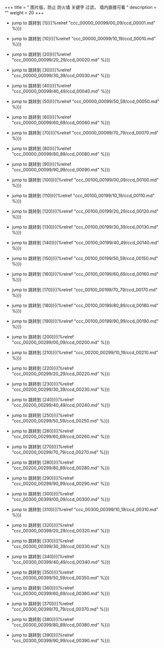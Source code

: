+++
title = " 图片版，防止 防火墙 关键字 过滤， 墙内直接可看 "
description = ""
weight = 20
+++

* jump to 跳转到 [1]({{%relref "ccc_00000_00099/00_09/ccd_00001.md" %}})

* jump to 跳转到 [10]({{%relref "ccc_00000_00099/10_19/ccd_00010.md" %}})

* jump to 跳转到 [20]({{%relref "ccc_00000_00099/20_29/ccd_00020.md" %}})

* jump to 跳转到 [30]({{%relref "ccc_00000_00099/30_39/ccd_00030.md" %}})

* jump to 跳转到 [40]({{%relref "ccc_00000_00099/40_49/ccd_00040.md" %}})

* jump to 跳转到 [50]({{%relref "ccc_00000_00099/50_59/ccd_00050.md" %}})

* jump to 跳转到 [60]({{%relref "ccc_00000_00099/60_69/ccd_00060.md" %}})

* jump to 跳转到 [70]({{%relref "ccc_00000_00099/70_79/ccd_00070.md" %}})

* jump to 跳转到 [80]({{%relref "ccc_00000_00099/80_89/ccd_00080.md" %}})

* jump to 跳转到 [90]({{%relref "ccc_00000_00099/90_99/ccd_00090.md" %}})

* jump to 跳转到 [100]({{%relref "ccc_00100_00199/00_09/ccd_00100.md" %}})

* jump to 跳转到 [110]({{%relref "ccc_00100_00199/10_19/ccd_00110.md" %}})

* jump to 跳转到 [120]({{%relref "ccc_00100_00199/20_29/ccd_00120.md" %}})

* jump to 跳转到 [130]({{%relref "ccc_00100_00199/30_39/ccd_00130.md" %}})

* jump to 跳转到 [140]({{%relref "ccc_00100_00199/40_49/ccd_00140.md" %}})

* jump to 跳转到 [150]({{%relref "ccc_00100_00199/50_59/ccd_00150.md" %}})

* jump to 跳转到 [160]({{%relref "ccc_00100_00199/60_69/ccd_00160.md" %}})

* jump to 跳转到 [170]({{%relref "ccc_00100_00199/70_79/ccd_00170.md" %}})

* jump to 跳转到 [180]({{%relref "ccc_00100_00199/80_89/ccd_00180.md" %}})

* jump to 跳转到 [190]({{%relref "ccc_00100_00199/90_99/ccd_00190.md" %}})

* jump to 跳转到 [200]({{%relref "ccc_00200_00299/00_09/ccd_00200.md" %}})

* jump to 跳转到 [210]({{%relref "ccc_00200_00299/10_19/ccd_00210.md" %}})

* jump to 跳转到 [220]({{%relref "ccc_00200_00299/20_29/ccd_00220.md" %}})

* jump to 跳转到 [230]({{%relref "ccc_00200_00299/30_39/ccd_00230.md" %}})

* jump to 跳转到 [240]({{%relref "ccc_00200_00299/40_49/ccd_00240.md" %}})

* jump to 跳转到 [250]({{%relref "ccc_00200_00299/50_59/ccd_00250.md" %}})

* jump to 跳转到 [260]({{%relref "ccc_00200_00299/60_69/ccd_00260.md" %}})

* jump to 跳转到 [270]({{%relref "ccc_00200_00299/70_79/ccd_00270.md" %}})

* jump to 跳转到 [280]({{%relref "ccc_00200_00299/80_89/ccd_00280.md" %}})

* jump to 跳转到 [290]({{%relref "ccc_00200_00299/90_99/ccd_00290.md" %}})

* jump to 跳转到 [300]({{%relref "ccc_00300_00399/00_09/ccd_00300.md" %}})

* jump to 跳转到 [310]({{%relref "ccc_00300_00399/10_19/ccd_00310.md" %}})

* jump to 跳转到 [320]({{%relref "ccc_00300_00399/20_29/ccd_00320.md" %}})

* jump to 跳转到 [330]({{%relref "ccc_00300_00399/30_39/ccd_00330.md" %}})

* jump to 跳转到 [340]({{%relref "ccc_00300_00399/40_49/ccd_00340.md" %}})

* jump to 跳转到 [350]({{%relref "ccc_00300_00399/50_59/ccd_00350.md" %}})

* jump to 跳转到 [360]({{%relref "ccc_00300_00399/60_69/ccd_00360.md" %}})

* jump to 跳转到 [370]({{%relref "ccc_00300_00399/70_79/ccd_00370.md" %}})

* jump to 跳转到 [380]({{%relref "ccc_00300_00399/80_89/ccd_00380.md" %}})

* jump to 跳转到 [390]({{%relref "ccc_00300_00399/90_99/ccd_00390.md" %}})


